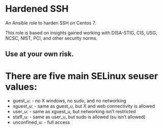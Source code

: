 # Hardened SSH

An Ansible role to harden SSH on Centos 7.

This role is based on insights gained working with DISA-STIG, CIS, USG, NCSC, NIST, PCI, and other security norms.

## Use at your own risk.

# There are five main SELinux seuser values:
- guest\_u: - no X windows, no sudo, and no networking
- xguest\_u: - same as guest\_u, but X and web connectivity is allowed
- user\_u: - same as xguest\_u, but networking isn’t restricted
- staff\_u: - same as user\_u, but sudo is allowed (su isn’t allowed)
- unconfined\_u: - full access
